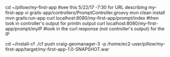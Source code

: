 cd ~/pillow/my-first-app #see this 5/22/17 -7:30 for URL describing my-first-app
vi grails-app/controllers/PromptController.groovy
mvn clean install
mvn grails:run-app
curl localhost:8080/my-first-app/prompt/index #then look in controller's output for println output
curl localhost:8080/my-first-app/prompt/myIP #look in the curl response (not controller's output) for the IP

cd ~/install-cf
./cf push craig-geomanager-3 -p /home/ec2-user/pillow/my-first-app/target/my-first-app-1.0-SNAPSHOT.war 
